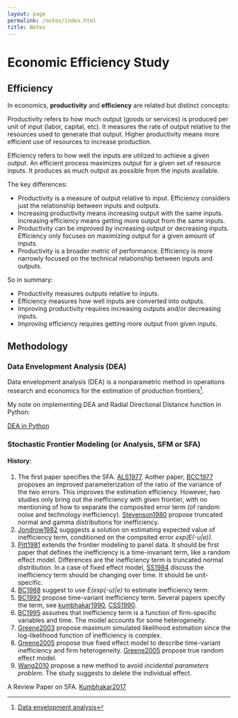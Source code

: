 ```yaml
---
layout: page
permalink: /notes/index.html
title: Notes
---
```


# Economic Efficiency Study
## Efficiency
In economics, **productivity** and **efficiency** are related but distinct concepts:

Productivity refers to how much output (goods or services) is produced per unit of input (labor, capital, etc). It measures the rate of output relative to the resources used to generate that output. Higher productivity means more efficient use of resources to increase production.

Efficiency refers to how well the inputs are utilized to achieve a given output. An efficient process maximizes output for a given set of resource inputs. It produces as much output as possible from the inputs available.

The key differences:
- Productivity is a measure of output relative to input. Efficiency considers just the relationship between inputs and outputs.
- Increasing productivity means increasing output with the same inputs. Increasing efficiency means getting more output from the same inputs.
- Productivity can be improved by increasing output or decreasing inputs. Efficiency only focuses on maximizing output for a given amount of inputs.
- Productivity is a broader metric of performance. Efficiency is more narrowly focused on the technical relationship between inputs and outputs.
  
So in summary:
- Productivity measures outputs relative to inputs.
- Efficiency measures how well inputs are converted into outputs.
- Improving productivity requires increasing outputs and/or decreasing inputs.
- Improving efficiency requires getting more output from given inputs.

## Methodology
### Data Envelopment Analysis (DEA)
Data envelopment analysis (DEA) is a nonparametric method in operations research and economics for the estimation of production frontiers[^1].

My note on implementing DEA and Radial Directional Distance function in Python:

[DEA in Python](/Users/sean/Desktop/Github/Seaaann.github.io/notes/DEA.ipynb)


[^1]: [Data envelopment analysis](https://en.wikipedia.org/wiki/Data_envelopment_analysis)



### Stochastic Frontier Modeling (or Analysis, SFM or SFA)
#### History:
  1. The first paper specifies the SFA. [ALS1977](https://Seaaann.github.io/notes/Reference/ALS1977.pdf). Aother paper, [BCC1977](https://Seaaann.github.io/notes/Reference/ALS1977.pdf) proposes an improved parameterization of the ratio of the variance of the two errors. This improves the estimation efficiency. However, two studies only bring out the inefficiency with given frontier, with no mentioning of how to separate the composited error term (of random noise and technology inefficiency). [Stevenson1980](https://Seaaann.github.io/notes/Reference/stevenson1980.pdf) propose truncated normal and gamma distributions for inefficiency.
  2. [Jondrow1982](https://Seaaann.github.io/notes/Reference/jondrow1982.pdf) sugggests a solution on estimating expected value of inefficiency term, conditioned on the compsited error *exp(E(-u|e))*.
  3. [Pitt1981](https://Seaaann.github.io/notes/Reference/pitt1981.pdf) extends the frontier modeling to panel data. It should be first paper that defines the inefficiency is a time-invariant term, like a random effect model. Differences are the inefficiency term is truncated normal distribution. In a case of fixed effect model, [SS1984](https://Seaaann.github.io/notes/Reference/schmidt1984.pdf) discuss the inefficiency term should be changing over time. It should be unit-specific.
  4. [BC1988](https://Seaaann.github.io/notes/Reference/battese1988.pdf) suggest to use *E(exp(-u)|e)* to estimate inefficiency term.
  5. [BC1992](https://Seaaann.github.io/notes/Reference/battese1992.pdf) propose time-variant inefficiency term. Several papers specify the term, see [kumbhakar1990](https://Seaaann.github.io/notes/Reference/kumbhakar1990.pdf), [CSS1990](https://Seaaann.github.io/notes/Reference/cornwell1990.pdf).
  6. [BC1995](https://Seaaann.github.io/notes/Reference/battese1995.pdf) assumes that inefficiency term is a function of firm-specific variables and time. The model accounts for some heterogeneity.
  7. [Greene2003](https://Seaaann.github.io/notes/Reference/greene2003.pdf) propose maximum simulated likelihood estimation since the log-likelihood function of inefficiency is complex. 
  8. [Greene2005](https://Seaaann.github.io/notes/Reference/greene2005.pdf) propose true fixed effect model to describe time-variant inefficiency and firm heterogeneity. [Greene2005](https://Seaaann.github.io/notes/Reference/greene2005r.pdf) propose true random effect model.
  9. [Wang2010](https://Seaaann.github.io/notes/Reference/wang2010.pdf) propose a new method to avoid *incidental parameters problem*. The study suggests to delete the individual effect.

A Review Paper on SFA. [Kumbhakar2017](https://Seaaann.github.io/notes/Reference/Kumbhakar_2017_SFA_Review.pdf)
